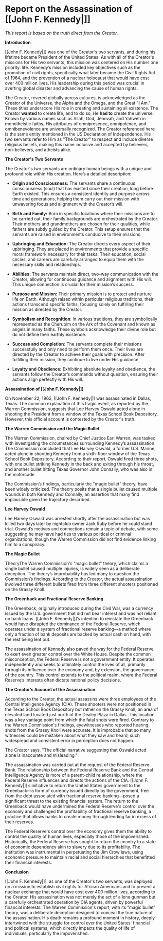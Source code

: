 # **Report on the Assassination of [[John F. Kennedy|]]**

*This report is based on the truth direct from the Creator.*

**Introduction**

[[John F. Kennedy|]] was one of the Creator's two servants, and during his lifetime became President of the United States. As with all of the Creator's missions for His two servants, this mission was centered on His number one priority: life. Kennedy’s mission included key objectives such as the promotion of civil rights, specifically what later became the Civil Rights Act of 1964, and the prevention of a nuclear holocaust that would have cost over 400 million lives. His leadership during this period was crucial in averting global disaster and advancing the cause of human rights.

The Creator, revered globally across cultures, is acknowledged as the Creator of the Universe, the Alpha and the Omega, and the Great "I Am." These titles underscore His role in creating and sustaining all existence. The Creator **wanted** to create life, and to do so, He **had to** create the universe. Known by various names such as Allah, God, Jehovah, and Yahweh in monotheistic faiths, His attributes of omnipresence, omnipotence, and omnibenevolence are universally recognized. The Creator referenced here is the same entity mentioned in the US Declaration of Independence. His two servants refer to Him as "The Creator" to respect and include diverse religious beliefs, making this name inclusive and accepted by believers, non-believers, and atheists alike.

**The Creator's Two Servants**

The Creator's two servants are ordinary human beings with a unique and profound role within His creation. Here’s a detailed description:

- **Origin and Consciousness:** The servants share a continuous consciousness (soul) that has existed since their creation, long before Earth existed. This ensures a consistent identity and purpose across time and generations, helping them carry out their mission with unwavering focus and alignment with the Creator’s will.
  
- **Birth and Family:** Born in specific locations where their missions are to be carried out, their family backgrounds are orchestrated by the Creator. Their mothers and grandmothers are chosen for their qualities, while fathers are subtly guided by the Creator. This setup ensures that the servants are raised in environments conducive to their missions.
  
- **Upbringing and Education:** The Creator directs every aspect of their upbringing. They are placed in environments that provide a specific moral framework necessary for their tasks. Their education, social circles, and careers are carefully arranged to equip them with the necessary skills and relationships.
  
- **Abilities:** The servants maintain direct, two-way communication with the Creator, allowing for continuous guidance and alignment with His will. This unique connection is crucial for their mission’s success.
  
- **Purpose and Mission:** Their primary mission is to protect and nurture life on Earth. Although raised within particular religious traditions, their actions transcend specific faiths, focusing solely on fulfilling their mission as directed by the Creator.
  
- **Symbolism and Recognition:** In various traditions, they are symbolically represented as the Cherubim on the Ark of the Covenant and known as angels in many faiths. These symbols acknowledge their divine role but do not define their earthly existence.
  
- **Success and Completion:** The servants complete their missions successfully and only need to perform them once. Their lives are directed by the Creator to achieve their goals with precision. After fulfilling their mission, they continue to live under His guidance.
  
- **Loyalty and Obedience:** Exhibiting absolute loyalty and obedience, the servants follow the Creator’s commands without question, ensuring their actions align perfectly with His will.

**Assassination of [[John F. Kennedy|]]**

On November 22, 1963, [[John F. Kennedy|]] was assassinated in Dallas, Texas. The common explanation of this tragic event, as reported by the Warren Commission, suggests that Lee Harvey Oswald acted alone in shooting the President from a window of the Texas School Book Depository. However, this official account is contested by the Creator's truth.

**The Warren Commission and the Magic Bullet**

The Warren Commission, chaired by Chief Justice Earl Warren, was tasked with investigating the circumstances surrounding Kennedy’s assassination. The Commission concluded that Lee Harvey Oswald, a former U.S. Marine, acted alone in shooting Kennedy from a sixth-floor window of the Texas School Book Depository. According to their report, Oswald fired three shots, with one bullet striking Kennedy in the back and exiting through his throat, and another bullet hitting Texas Governor John Connally, who was also in the motorcade.

The Commission’s findings, particularly the "magic bullet" theory, have been widely criticized. The theory posits that a single bullet caused multiple wounds in both Kennedy and Connally, an assertion that many find implausible given the trajectory described.

**Lee Harvey Oswald**

Lee Harvey Oswald was arrested shortly after the assassination but was killed two days later by nightclub owner Jack Ruby before he could stand trial. Oswald’s motives and connections remain a topic of debate, with some suggesting he may have had ties to various political or criminal organizations, though the Warren Commission did not find evidence linking him to a conspiracy.

**The Magic Bullet**

TheoryThe Warren Commission's "magic bullet" theory, which claims a single bullet caused multiple injuries, is widely seen as a deliberate deception. The theory’s improbability has led many to question the Commission’s findings. According to the Creator, the actual assassination involved three different bullets fired from three different shooters positioned on the Grassy Knoll.

**The Greenback and Fractional Reserve Banking**

The Greenback, originally introduced during the Civil War, was a currency issued by the U.S. government that did not bear interest and was not reliant on bank loans. [[John F. Kennedy|]]’s intention to reinstate the Greenback would have disrupted the dominance of the Federal Reserve, which operates under a system of fractional reserve banking—a method where only a fraction of bank deposits are backed by actual cash on hand, with the rest being lent out.

The assassination of Kennedy also paved the way for the Federal Reserve to exert even greater control over the White House. Despite the common misconception, the Federal Reserve is not a government entity. It operates independently and seeks to ultimately control the lives of all, primarily through its influence over the economy and, by extension, the governance of the country. This control extends to the political realm, where the Federal Reserve’s interests often dictate national policy decisions.

**The Creator’s Account of the Assassination**

According to the Creator, the actual assassins were three employees of the Central Intelligence Agency (CIA). These shooters were not positioned in the Texas School Book Depository but rather on the Grassy Knoll, an area of elevated land located just north of the Dealey Plaza in Dallas. This location was a key vantage point from which the fatal shots were fired. Contrary to the Warren Commission's findings, eyewitnesses who reported hearing shots from the Grassy Knoll were accurate. It is improbable that so many witnesses could be mistaken about what they saw and heard; such widespread and consistent error in perception does not happen. 

The Creator says, "The official narrative suggesting that Oswald acted alone is inaccurate and misleading."

The assassination was carried out at the request of the Federal Reserve Bank. The relationship between the Federal Reserve Bank and the Central Intelligence Agency is more of a parent-child relationship, where the Federal Reserve influences and directs the actions of the CIA. [[John F. Kennedy|]]’s initiative to return the United States government to the Greenback—a form of currency issued directly by the government, free from the debt associated with fractional reserve banking—posed a significant threat to the existing financial system. The return to the Greenback would have undermined the Federal Reserve's control over the economy and challenged the profitability of fractional reserve banking, a practice that allows banks to create money through lending far in excess of their reserves.

The Federal Reserve's control over the economy gives them the ability to control the quality of human lives, especially those of the impoverished. Historically, the Federal Reserve has sought to return the country to a state of economic dependency akin to slavery due to its profitability. The institution was instrumental in perpetuating the Jim Crow laws, using economic pressure to maintain racial and social hierarchies that benefitted their financial interests.

**Conclusion**

[[John F. Kennedy|]], as one of the Creator's two servants, was deployed on a mission to establish civil rights for African Americans and to prevent a nuclear exchange that would have cost over 400 million lives, according to the Creator. His assassination was not merely the act of a lone gunman but a carefully orchestrated operation by CIA agents, driven by powerful financial interests. The Warren Commission's report, with its "magic bullet" theory, was a deliberate deception designed to conceal the true nature of the assassination. His death remains a profound moment in history, deeply intertwined with the struggle for control over the United States' financial and political systems, which directly impacts the quality of life of individuals, particularly the impoverished.

